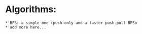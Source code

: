 # Algorithms: 

    * BFS: a simple one (push-only and a faster push-pull BFSo
    * add more here...

